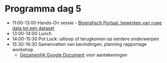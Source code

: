 # Programma dag 5

+ 11:00-13:00 Hands-On sessie - [Biografisch Portaal: bewerken van ruwe data tot een dataset](../dag_4/opdracht.md)
+ 13:00-14:00 Lunch
+ 14:00-15:30 Pot Luck: uitloop of terugkomen op eerdere onderwerpen
+ 15:30-16:30 Samenvatten van bevindingen, planning rapportage workshop
    + [Gezamenlijk Google Document](https://docs.google.com/document/d/1GR4o1FG6pmbyQaDH_ZzPQRUBGjZknBZSB_13TVE22Pw/edit#) voor aantekeningen
